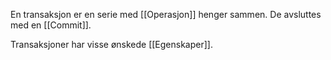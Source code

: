 En transaksjon er en serie med [[Operasjon]] henger sammen. De avsluttes med en [[Commit]]. 

Transaksjoner har visse ønskede [[Egenskaper]].
